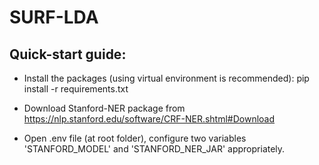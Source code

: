 # SURF-LDA


## Quick-start guide:

- Install the packages (using virtual environment is recommended):
pip install -r requirements.txt

- Download Stanford-NER package from https://nlp.stanford.edu/software/CRF-NER.shtml#Download

- Open .env file (at root folder), configure two variables 'STANFORD_MODEL' and 'STANFORD_NER_JAR' appropriately.

